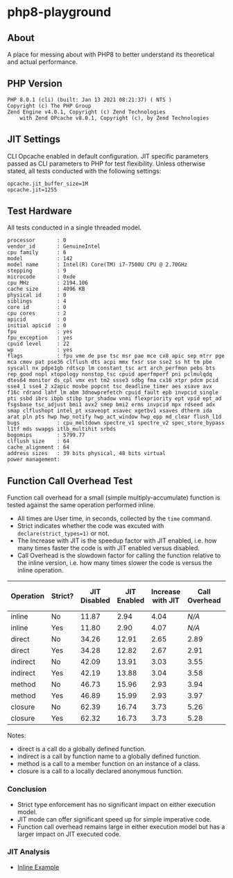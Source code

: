 # php8-playground

## About

A place for messing about with PHP8 to better understand its theoretical and actual performance.

## PHP Version
```
PHP 8.0.1 (cli) (built: Jan 13 2021 08:21:37) ( NTS )
Copyright (c) The PHP Group
Zend Engine v4.0.1, Copyright (c) Zend Technologies
    with Zend OPcache v8.0.1, Copyright (c), by Zend Technologies

```

## JIT Settings

CLI Opcache enabled in default configuration. JIT specific parameters passed as CLI parameters to PHP for test flexibility. Unless otherwise stated, all tests conducted with the following settings:

```
opcache.jit_buffer_size=1M
opcache.jit=1255
```

## Test Hardware

All tests conducted in a single threaded model.

```
processor       : 0
vendor_id       : GenuineIntel
cpu family      : 6
model           : 142
model name      : Intel(R) Core(TM) i7-7500U CPU @ 2.70GHz
stepping        : 9
microcode       : 0xde
cpu MHz         : 2194.106
cache size      : 4096 KB
physical id     : 0
siblings        : 4
core id         : 0
cpu cores       : 2
apicid          : 0
initial apicid  : 0
fpu             : yes
fpu_exception   : yes
cpuid level     : 22
wp              : yes
flags           : fpu vme de pse tsc msr pae mce cx8 apic sep mtrr pge mca cmov pat pse36 clflush dts acpi mmx fxsr sse sse2 ss ht tm pbe syscall nx pdpe1gb rdtscp lm constant_tsc art arch_perfmon pebs bts rep_good nopl xtopology nonstop_tsc cpuid aperfmperf pni pclmulqdq dtes64 monitor ds_cpl vmx est tm2 ssse3 sdbg fma cx16 xtpr pdcm pcid sse4_1 sse4_2 x2apic movbe popcnt tsc_deadline_timer aes xsave avx f16c rdrand lahf_lm abm 3dnowprefetch cpuid_fault epb invpcid_single pti ssbd ibrs ibpb stibp tpr_shadow vnmi flexpriority ept vpid ept_ad fsgsbase tsc_adjust bmi1 avx2 smep bmi2 erms invpcid mpx rdseed adx smap clflushopt intel_pt xsaveopt xsavec xgetbv1 xsaves dtherm ida arat pln pts hwp hwp_notify hwp_act_window hwp_epp md_clear flush_l1d
bugs            : cpu_meltdown spectre_v1 spectre_v2 spec_store_bypass l1tf mds swapgs itlb_multihit srbds
bogomips        : 5799.77
clflush size    : 64
cache_alignment : 64
address sizes   : 39 bits physical, 48 bits virtual
power management:
```

## Function Call Overhead Test

Function call overhead for a small (simple multiply-accumulate) function is tested against the same operation performed inline.

- All times are User time, in seconds, collected by the `time` command.
- Strict indicates whether the code was excuted with `declare(strict_types=1)` or not.
- The Increase with JIT is the speedup factor with JIT enabled, i.e. how many times faster the code is with JIT enabled versus disabled.
- Call Overhead is the slowdown factor for calling the function relative to the inline version, i.e. how many times slower the code is versus the inline operation.

| Operation | Strict? | JIT Disabled | JIT Enabled | Increase with JIT | Call Overhead | Call Overhead (JIT) |
| --------- | ------- | ------------ | ----------- | - | - | - |
| inline    | No      | 11.87        | 2.94        | 4.04 | _N/A_ | _N/A_ |
| inline    | Yes     | 11.80        | 2.90        | 4.07 | _N/A_ | _N/A_ |
| direct    | No      | 34.26        | 12.91       | 2.65 | 2.89 | 4.39 |
| direct    | Yes     | 34.28        | 12.82       | 2.67 | 2.91 | 4.42 |
| indirect  | No      | 42.09        | 13.91       | 3.03 | 3.55 | 4.73 |
| indirect  | Yes     | 42.19        | 13.88       | 3.04 | 3.58 | 4.79 |
| method    | No      | 46.73        | 15.96       | 2.93 | 3.94 | 5.43 |
| method    | Yes     | 46.89        | 15.99       | 2.93 | 3.97 | 5.51 |
| closure   | No      | 62.39        | 16.74       | 3.73 | 5.26 | 5.69 |
| closure   | Yes     | 62.32        | 16.73       | 3.73 | 5.28 | 5.77 |

Notes:

- direct is a call do a globally defined function.
- indirect is a call by function name to a globally defined function.
- method is a call to a member function on an instance of a class.
- closure is a call to a locally declared anonymous function.

### Conclusion

- Strict type enforcement has no significant impact on either execution model.
- JIT mode can offer significant speed up for simple imperative code.
- Function call overhead remains large in either execution model but has a larger impact on JIT executed code.

### JIT Analysis

- [Inline Example](./docs/jit_inline_analysis.md)
